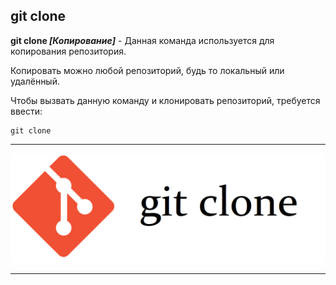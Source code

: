 ## **git clone**

**git clone *[Копирование]*** - Данная команда используется для копирования репозитория.

Копировать можно любой репозиторий, будь то локальный или удалённый.

Чтобы вызвать данную команду и клонировать репозиторий, требуется ввести:

```bash-
git clone
```

---

![git clone](/assets/git-clone%20(2).png)

---